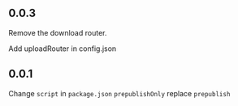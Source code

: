 ## 0.0.3

Remove the download router.

Add uploadRouter in config.json
## 0.0.1

Change `script` in `package.json`
`prepublishOnly` replace `prepublish` 